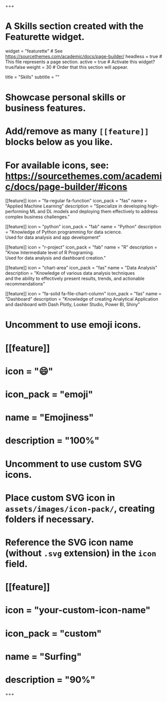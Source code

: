 +++
# A Skills section created with the Featurette widget.
widget = "featurette"  # See https://sourcethemes.com/academic/docs/page-builder/
headless = true  # This file represents a page section.
active = true  # Activate this widget? true/false
weight = 30  # Order that this section will appear.

title = "Skills"
subtitle = ""

# Showcase personal skills or business features.
# 
# Add/remove as many `[[feature]]` blocks below as you like.
# 
# For available icons, see: https://sourcethemes.com/academic/docs/page-builder/#icons

[[feature]]
  icon = "fa-regular fa-function"
  icon_pack = "fas"
  name = "Applied Machine Learning"
  description = "Specialize in developing high-performing ML and DL models and deploying them effectively to address complex business challenges."

[[feature]]
  icon = "python"
  icon_pack = "fab"
  name = "Python"
  description = "Knowledge of Python programming for data science.<br> Used for data analysis and app development" 
  

[[feature]]
  icon = "r-project"
  icon_pack = "fab"
  name = "R"
  description = "Know Intermediate level of R Programing.<br> Used for data analysis and dashboard creation."
  
  
[[feature]]
  icon = "chart-area"
  icon_pack = "fas"
  name = "Data Analysis"
  description = "Knowledge of various data analysis techniques <br> and the ability to effectively present results, trends, and actionable recommendations"  

[[feature]]
  icon = "fa-solid fa-file-chart-column"
  icon_pack = "fas"
  name = "Dashboard"
  description = "Knowledge of creating  Analytical Application <br> and dashboard with Dash Plotly, Looker Studio, Power BI, Shiny"  



# Uncomment to use emoji icons.
# [[feature]]
#  icon = ":smile:"
#  icon_pack = "emoji"
#  name = "Emojiness"
#  description = "100%"  

# Uncomment to use custom SVG icons.
# Place custom SVG icon in `assets/images/icon-pack/`, creating folders if necessary.
# Reference the SVG icon name (without `.svg` extension) in the `icon` field.
# [[feature]]
#  icon = "your-custom-icon-name"
#  icon_pack = "custom"
#  name = "Surfing"
#  description = "90%"

+++
